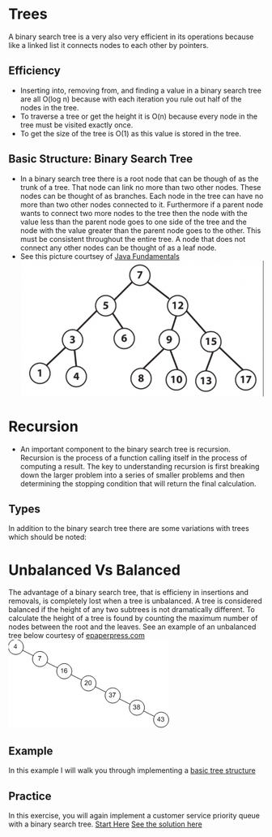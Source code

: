 # Trees
A binary search tree is a very also very efficient in its operations because like a linked list it connects nodes to each other by pointers.
## Efficiency
* Inserting into, removing from, and finding a value in a binary search tree are all O(log n) because with each iteration you rule out half of the nodes in the tree.
* To traverse a tree or get the height it is O(n) because every node in the tree must be visited exactly once.
* To get the size of the tree is O(1) as this value is stored in the tree.

## Basic Structure: Binary Search Tree
* In a binary search tree there is a root node that can be though of as the trunk of a tree. That node can link no more than two other nodes. These nodes can be thought of as branches. Each node in the tree can have no more than two other nodes connected to it. Furthermore if a parent node wants to connect two more nodes to the tree then the node with the value less than the parent node goes to one side of the tree and the node with the value greater than the parent node goes to the other. This must be consistent throughout the entire tree. A node that does not connect any other nodes can be thought of as a leaf node. 
* See this picture courtsey of <a href="https://subscription.packtpub.com/book/application_development/9781789801736/8/ch08lvl1sec47/implementing-binary-search-tree">Java Fundamentals</a>
![A Basic Tree Structure](basic.png)

# Recursion
* An important component to the binary search tree is recursion. Recursion is the process of a function calling itself in the process of computing a result. The key to understanding recursion is first breaking down the larger problem into a series of smaller problems and then determining the stopping condition that will return the final calculation. 

## Types
In addition to the binary search tree there are some variations with trees which should be noted:
# Unbalanced Vs Balanced
The advantage of a binary search tree, that is efficieny in insertions and removals, is completely lost when a tree is unbalanced. A tree is considered balanced if the height of any two subtrees is not dramatically different. To calculate the height of a tree is found by counting the maximum number of nodes between the root and the leaves.
See an example of an unbalanced tree below courtesy of <a href="https://www.epaperpress.com/sortsearch/bin.html">epaperpress.com</a>
![unbalanced tree](unbalanced.png)

## Example
In this example I will walk you through implementing a <a href="basic.py">basic tree structure</a>

## Practice
In this exercise, you will again implement a customer service priority queue with a binary search tree.
<a href="practice.py">Start Here</a>
<a href="solution.py">See the solution here</a>